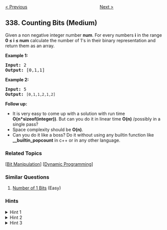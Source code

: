 <!--|This file generated by command(leetcode description); DO NOT EDIT.    |-->
<!--+----------------------------------------------------------------------+-->
<!--|@author    Openset <openset.wang@gmail.com>                           |-->
<!--|@link      https://github.com/openset                                 |-->
<!--|@home      https://github.com/openset/leetcode                        |-->
<!--+----------------------------------------------------------------------+-->

[< Previous](https://github.com/openset/leetcode/tree/master/problems/house-robber-iii "House Robber III")
　　　　　　　　　　　　　　　　
[Next >](https://github.com/openset/leetcode/tree/master/problems/nested-list-weight-sum "Nested List Weight Sum")

## 338. Counting Bits (Medium)

<p>Given a non negative integer number <b>num</b>. For every numbers <b>i</b> in the range <b>0 &le; i &le; num</b> calculate the number of 1&#39;s in their binary representation and return them as an array.</p>

<p><strong>Example 1:</strong></p>

<pre>
<strong>Input: </strong><span id="example-input-1-1">2</span>
<strong>Output: </strong><span id="example-output-1">[0,1,1]</span></pre>

<p><strong>Example 2:</strong></p>

<pre>
<strong>Input: </strong><span id="example-input-1-1">5</span>
<strong>Output: </strong><code>[0,1,1,2,1,2]</code>
</pre>

<p><b>Follow up:</b></p>

<ul>
	<li>It is very easy to come up with a solution with run time <b>O(n*sizeof(integer))</b>. But can you do it in linear time <b>O(n)</b> /possibly in a single pass?</li>
	<li>Space complexity should be <b>O(n)</b>.</li>
	<li>Can you do it like a boss? Do it without using any builtin function like <b>__builtin_popcount</b> in c++ or in any other language.</li>
</ul>

### Related Topics
  [[Bit Manipulation](https://github.com/openset/leetcode/tree/master/tag/bit-manipulation/README.md)]
  [[Dynamic Programming](https://github.com/openset/leetcode/tree/master/tag/dynamic-programming/README.md)]

### Similar Questions
  1. [Number of 1 Bits](https://github.com/openset/leetcode/tree/master/problems/number-of-1-bits) (Easy)

### Hints
<details>
<summary>Hint 1</summary>
You should make use of what you have produced already.
</details>

<details>
<summary>Hint 2</summary>
Divide the numbers in ranges like [2-3], [4-7], [8-15] and so on. And try to generate new range from previous.
</details>

<details>
<summary>Hint 3</summary>
Or does the odd/even status of the number help you in calculating the number of 1s?
</details>

